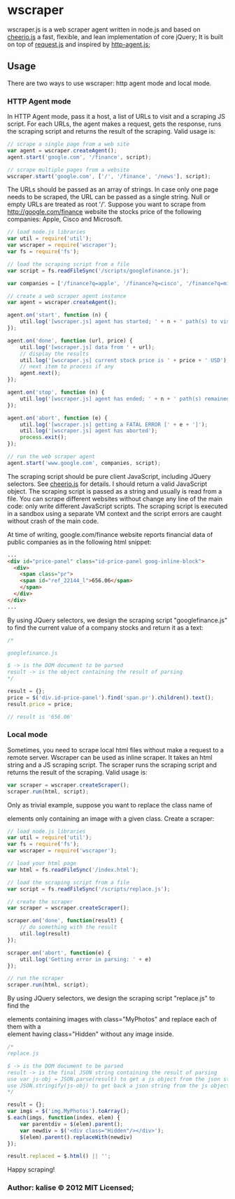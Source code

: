 # wscraper

wscraper.js is a web scraper agent written in node.js and based on [cheerio.js][0] a fast, flexible, and lean implementation of core jQuery;
It is built on top of [request.js][1] and inspired by [http-agent.js][2];

## Usage 

There are two ways to use wscraper: http agent mode and local mode. 

### HTTP Agent mode
In HTTP Agent mode, pass it a host, a list of URLs to visit and a scraping JS script. For each URLs, the agent makes a request, gets the response, runs the scraping script and returns the result of the scraping. Valid usage is:

```js
// scrape a single page from a web site
var agent = wscraper.createAgent();
agent.start('google.com', '/finance', script);

// scrape multiple pages from a website
wscraper.start('google.com', ['/', '/finance', '/news'], script);
```

The URLs should be passed as an array of strings. In case only one page needs to be scraped, the URL can be passed as a single string. Null or empty URLs are treated as  root '/'. Suppose you want to scrape from http://google.com/finance website the stocks price of the following companies: Apple, Cisco and Microsoft.

```js
// load node.js libraries
var	util = require('util');
var	wscraper = require('wscraper');
var	fs = require('fs');

// load the scraping script from a file
var script = fs.readFileSync('/scripts/googlefinance.js');

var companies = ['/finance?q=apple', '/finance?q=cisco', '/finance?q=microsoft'];

// create a web scraper agent instance
var agent = wscraper.createAgent();

agent.on('start', function (n) {
	util.log('[wscraper.js] agent has started; ' + n + ' path(s) to visit');
});

agent.on('done', function (url, price) {
	util.log('[wscraper.js] data from ' + url);
	// display the results	
	util.log('[wscraper.js] current stock price is ' + price + ' USD');
	// next item to process if any
	agent.next();		
});

agent.on('stop', function (n) {
	util.log('[wscraper.js] agent has ended; ' + n + ' path(s) remained to visit');
});

agent.on('abort', function (e) {
	util.log('[wscraper.js] getting a FATAL ERROR [' + e + ']');
	util.log('[wscraper.js] agent has aborted');
	process.exit();
});

// run the web scraper agent
agent.start('www.google.com', companies, script);
```

The scraping script should be pure client JavaScript, including JQuery selectors. See [cheerio.js][0] for details. I should return a valid JavaScript object.
The scraping script is passed as a string and usually is read from a file. You can scrape different websites without change any line of the main code: only write different JavaScript scripts.
The scraping script is executed in a sandbox using a separate VM context and the script errors are caught without crash of the main code.

At time of writing, google.com/finance website reports financial data of public companies as in the following html snippet:

```html
...
<div id="price-panel" class="id-price-panel goog-inline-block">
  <div>
    <span class="pr">
  	<span id="ref_22144_l">656.06</span>
    </span>
  </div>
</div>
...
```
By using JQuery selectors, we design the scraping script "googlefinance.js" to find the current value of a company stocks and return it as a text:

```js
/*

googlefinance.js

$ -> is the DOM document to be parsed
result -> is the object containing the result of parsing
*/

result = {};
price = $('div.id-price-panel').find('span.pr').children().text();
result.price = price;

// result is '656.06'
```

### Local mode
Sometimes, you need to scrape local html files without make a request to a remote server. Wscraper can be used as inline scraper. It takes an html string and a JS scraping script. The scraper runs the scraping script and returns the result of the scraping. Valid usage is:

```js
var scraper = wscraper.createScraper();
scraper.run(html, script);
```

Only as trivial example, suppose you want to replace the class name of <div> elements only containing an image with a given class. Create a scraper:

```js
// load node.js libraries
var	util = require('util');
var	fs = require('fs');
var	wscraper = require('wscraper');

// load your html page
var html = fs.readFileSync('/index.html');

// load the scraping script from a file
var script = fs.readFileSync('/scripts/replace.js');

// create the scraper
var scraper = wscraper.createScraper();

scraper.on('done', function(result) {
	// do something with the result
	util.log(result)
});

scraper.on('abort', function(e) {
	util.log('Getting error in parsing: ' + e)
});

// run the scraper
scraper.run(html, script);
```

By using JQuery selectors, we design the scraping script "replace.js" to find the <div> elements containing images with class="MyPhotos" and replace each of them with a <div> element having class="Hidden" without any image inside.

```js
/*
replace.js

$ -> is the DOM document to be parsed
result -> is the final JSON string containing the result of parsing
use var js-obj = JSON.parse(result) to get a js object from the json string
use JSON.stringify(js-obj) to get back a json string from the js object
*/

result = {};
var imgs = $('img.MyPhotos').toArray();
$.each(imgs, function(index, elem) {
	var parentdiv = $(elem).parent();
	var newdiv = $('<div class="Hidden"/></div>');
	$(elem).parent().replaceWith(newdiv)
});

result.replaced = $.html() || '';
```

Happy scraping!

### Author: kalise © 2012 MIT Licensed;

[0]: https://github.com/MatthewMueller/cheerio
[1]: https://github.com/mikeal/request
[2]: https://github.com/indexzero/http-agent
